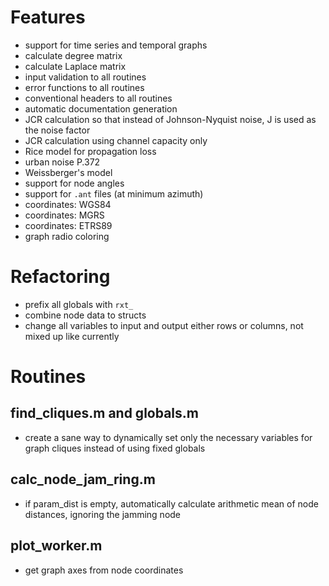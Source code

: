 # Features
- support for time series and temporal graphs
- calculate degree matrix
- calculate Laplace matrix
- input validation to all routines
- error functions to all routines
- conventional headers to all routines
- automatic documentation generation
- JCR calculation so that instead of Johnson-Nyquist noise, J is used as the noise factor
- JCR calculation using channel capacity only
- Rice model for propagation loss
- urban noise P.372
- Weissberger's model
- support for node angles
- support for `.ant` files (at minimum azimuth)
- coordinates: WGS84
- coordinates: MGRS
- coordinates: ETRS89
- graph radio coloring

# Refactoring
- prefix all globals with `rxt_`
- combine node data to structs
- change all variables to input and output either rows or columns, not mixed up like currently

# Routines

## find_cliques.m and globals.m
- create a sane way to dynamically set only the necessary variables for graph cliques instead of using fixed globals

## calc_node_jam_ring.m
- if param_dist is empty, automatically calculate arithmetic mean of node distances, ignoring the jamming node

## plot_worker.m
- get graph axes from node coordinates